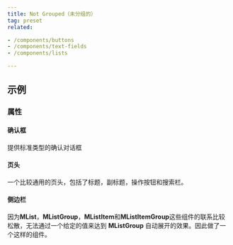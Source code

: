 ```yaml
---
title: Not Grouped（未分组的）
tag: preset
related:

- /components/buttons
- /components/text-fields
- /components/lists

---
```


## 示例

### 属性

#### 确认框

提供标准类型的确认对话框

<masa-example file="Examples.components.not_grouped.Confirm"></masa-example>

#### 页头

一个比较通用的页头，包括了标题，副标题，操作按钮和搜索栏。

<masa-example file="Examples.components.not_grouped.PageHeader"></masa-example>

#### 侧边栏

因为**MList**，**MListGroup**，**MListItem**和**MListItemGroup**这些组件的联系比较松散，无法通过一个给定的值来达到 **MListGroup** 自动展开的效果。因此做了一个这样的组件。

<masa-example file="Examples.components.not_grouped.Sidebar"></masa-example>
